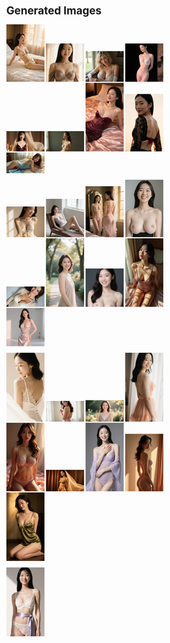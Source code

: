 # Generated Images



<img src="2025_09_19_01.webp" width="100"/> <img src="2025_09_19_02.webp" width="100"/> <img src="2025_09_19_03.webp" width="100"/> <img src="2025_09_19_04.webp" width="100"/> <img src="2025_09_19_05.webp" width="100"/> <img src="2025_09_19_06.webp" width="100"/> <img src="2025_09_19_07.webp" width="100"/> <img src="2025_09_19_08.webp" width="100"/> <img src="2025_09_19_09.webp" width="100"/>

<img src="2025_09_19_10.webp" width="100"/> <img src="2025_09_19_11.webp" width="100"/> <img src="2025_09_19_12.webp" width="100"/> <img src="2025_09_19_13.webp" width="100"/> <img src="2025_09_19_14.webp" width="100"/> <img src="2025_09_19_15.webp" width="100"/> <img src="2025_09_19_16.webp" width="100"/> <img src="2025_09_19_17.webp" width="100"/> <img src="2025_09_19_18.webp" width="100"/>

<img src="2025_09_19_19.webp" width="100"/> <img src="2025_09_19_20.webp" width="100"/> <img src="2025_09_19_21.webp" width="100"/> <img src="2025_09_19_22.webp" width="100"/> <img src="2025_09_19_23.webp" width="100"/> <img src="2025_09_19_24.webp" width="100"/> <img src="2025_09_19_25.webp" width="100"/> <img src="2025_09_19_26.webp" width="100"/> <img src="2025_09_19_27.webp" width="100"/>

<img src="2025_09_19_28.webp" width="100"/>